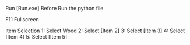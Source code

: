 Run [Run.exe] Before Run the python file


F11 Fullscreen

Item Selection
1: Select Wood
2: Select [Item 2]
3: Select [Item 3]
4: Select [Item 4]
5: Select [Item 5]
